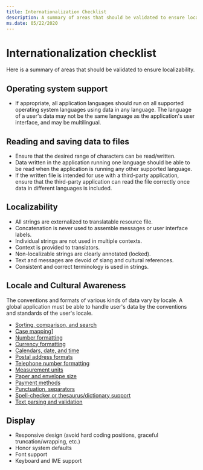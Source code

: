 ```yaml
---
title: Internationalization Checklist
description: A summary of areas that should be validated to ensure localizability.
ms.date: 05/22/2020
---
```


# Internationalization checklist

Here is a summary of areas that should be validated to ensure localizability.

## Operating system support

- If appropriate, all application languages should run on all supported operating system languages using data in any language.
  The language of a user's data may not be the same language as the application's user interface, and may be multilingual.

## Reading and saving data to files

- Ensure that the desired range of characters can be read/written.
- Data written in the application running one language should be able to be read when the application is running any other supported language.
- If the written file is intended for use with a third-party application, ensure that the third-party application can read the file correctly once data in different languages is included.

## Localizability

- All strings are externalized to translatable resource file.
- Concatenation is never used to assemble messages or user interface labels.
- Individual strings are not used in multiple contexts.
- Context is provided to translators.
- Non-localizable strings are clearly annotated (locked).
- Text and messages are devoid of slang and cultural references.
- Consistent and correct terminology is used in strings.

## Locale and Cultural Awareness

The conventions and formats of various kinds of data vary by locale.
A global application must be able to handle user's data by the conventions and standards of the user's locale.

- [Sorting, comparison, and search](../locale/sorting-and-string-comparison.md)
- [Case mapping](../text/case-mapping.md)]
- [Number formatting](../locale/number-formatting.md)
- [Currency formatting](../locale/currency-formatting.md)
- [Calendars, date, and time](locale/calendar-date-time.md)
- [Postal address formats](locale/address-formats.md)
- [Telephone number formatting](../locale/telephone-number.md)
- [Measurement units](../locale/measurement-units.md)
- [Paper and envelope size](../locale/paper-size.md)
- [Payment methods](../internationalization/payment-methods.md)
- [Punctuation, separators](../internationalization/punctuation-separators.md)
- [Spell-checker or thesaurus/dictionary support](../locale/dictionaries-spelling.md)
- [Text parsing and validation](../text/parsing-input.md)

## Display

- Responsive design (avoid hard coding positions, graceful truncation/wrapping, etc.)
- Honor system defaults
- Font support
- Keyboard and IME support
